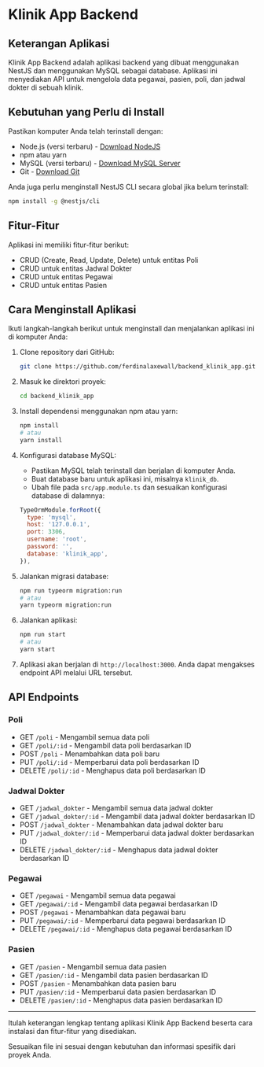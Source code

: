 # Klinik App Backend

## Keterangan Aplikasi

Klinik App Backend adalah aplikasi backend yang dibuat menggunakan NestJS dan menggunakan MySQL sebagai database. Aplikasi ini menyediakan API untuk mengelola data pegawai, pasien, poli, dan jadwal dokter di sebuah klinik.

## Kebutuhan yang Perlu di Install

Pastikan komputer Anda telah terinstall dengan:
- Node.js (versi terbaru) - [Download NodeJS](https://nodejs.org/en)
- npm atau yarn
- MySQL (versi terbaru) - [Download MySQL Server](https://www.mysql.com/downloads/)
- Git - [Download Git](https://git-scm.com/downloads)

Anda juga perlu menginstall NestJS CLI secara global jika belum terinstall:
```bash
npm install -g @nestjs/cli
```

## Fitur-Fitur

Aplikasi ini memiliki fitur-fitur berikut:
- CRUD (Create, Read, Update, Delete) untuk entitas Poli
- CRUD untuk entitas Jadwal Dokter
- CRUD untuk entitas Pegawai
- CRUD untuk entitas Pasien

## Cara Menginstall Aplikasi

Ikuti langkah-langkah berikut untuk menginstall dan menjalankan aplikasi ini di komputer Anda:

1. Clone repository dari GitHub:
    ```bash
    git clone https://github.com/ferdinalaxewall/backend_klinik_app.git
    ```

2. Masuk ke direktori proyek:
    ```bash
    cd backend_klinik_app
    ```

3. Install dependensi menggunakan npm atau yarn:
    ```bash
    npm install
    # atau
    yarn install
    ```

4. Konfigurasi database MySQL:
    - Pastikan MySQL telah terinstall dan berjalan di komputer Anda.
    - Buat database baru untuk aplikasi ini, misalnya `klinik_db`.
    - Ubah file pada `src/app.module.ts` dan sesuaikan konfigurasi database di dalamnya:

    ```javascript
    TypeOrmModule.forRoot({
      type: 'mysql',
      host: '127.0.0.1',
      port: 3306,
      username: 'root',
      password: '',
      database: 'klinik_app',
    }),
    ```

5. Jalankan migrasi database:
    ```bash
    npm run typeorm migration:run
    # atau
    yarn typeorm migration:run
    ```

6. Jalankan aplikasi:
    ```bash
    npm run start
    # atau
    yarn start
    ```

7. Aplikasi akan berjalan di `http://localhost:3000`. Anda dapat mengakses endpoint API melalui URL tersebut.

## API Endpoints

### Poli
- GET `/poli` - Mengambil semua data poli
- GET `/poli/:id` - Mengambil data poli berdasarkan ID
- POST `/poli` - Menambahkan data poli baru
- PUT `/poli/:id` - Memperbarui data poli berdasarkan ID
- DELETE `/poli/:id` - Menghapus data poli berdasarkan ID

### Jadwal Dokter
- GET `/jadwal_dokter` - Mengambil semua data jadwal dokter
- GET `/jadwal_dokter/:id` - Mengambil data jadwal dokter berdasarkan ID
- POST `/jadwal_dokter` - Menambahkan data jadwal dokter baru
- PUT `/jadwal_dokter/:id` - Memperbarui data jadwal dokter berdasarkan ID
- DELETE `/jadwal_dokter/:id` - Menghapus data jadwal dokter berdasarkan ID

### Pegawai
- GET `/pegawai` - Mengambil semua data pegawai
- GET `/pegawai/:id` - Mengambil data pegawai berdasarkan ID
- POST `/pegawai` - Menambahkan data pegawai baru
- PUT `/pegawai/:id` - Memperbarui data pegawai berdasarkan ID
- DELETE `/pegawai/:id` - Menghapus data pegawai berdasarkan ID

### Pasien
- GET `/pasien` - Mengambil semua data pasien
- GET `/pasien/:id` - Mengambil data pasien berdasarkan ID
- POST `/pasien` - Menambahkan data pasien baru
- PUT `/pasien/:id` - Memperbarui data pasien berdasarkan ID
- DELETE `/pasien/:id` - Menghapus data pasien berdasarkan ID

---

Itulah keterangan lengkap tentang aplikasi Klinik App Backend beserta cara instalasi dan fitur-fitur yang disediakan.

Sesuaikan file ini sesuai dengan kebutuhan dan informasi spesifik dari proyek Anda.
